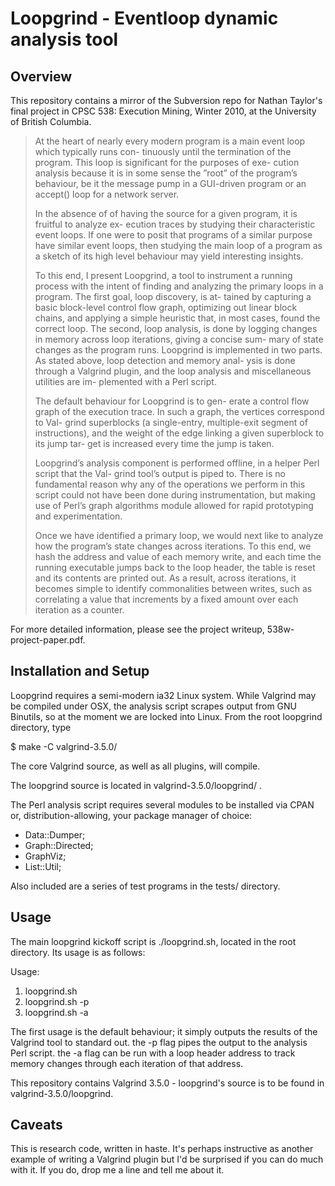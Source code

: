 Loopgrind - Eventloop dynamic analysis tool 
=========

Overview
---------

This repository contains a mirror of the Subversion repo for Nathan Taylor's final project in CPSC 538: Execution Mining, Winter 2010, at the University of British Columbia.

>At the heart of nearly every modern program is a main event loop which typically runs con- tinuously until the termination of the program. This loop is significant for the purposes of exe- cution analysis because it is in some sense the ”root” of the program’s behaviour, be it the message pump in a GUI-driven program or an accept() loop for a network server.
>
>In the absence of of having the source for a given program, it is fruitful to analyze ex- ecution traces by studying their characteristic event loops. If one were to posit that programs of a similar purpose have similar event loops, then studying the main loop of a program as a sketch of its high level behaviour may yield interesting insights.
>
>To this end, I present Loopgrind, a tool to instrument a running process with the intent of finding and analyzing the primary loops in a program. The first goal, loop discovery, is at- tained by capturing a basic block-level control flow graph, optimizing out linear block chains, and applying a simple heuristic that, in most cases, found the correct loop. The second, loop analysis, is done by logging changes in memory across loop iterations, giving a concise sum- mary of state changes as the program runs.  Loopgrind is implemented in two parts. As stated above, loop detection and memory anal- ysis is done through a Valgrind plugin, and the loop analysis and miscellaneous utilities are im- plemented with a Perl script.
>
>The default behaviour for Loopgrind is to gen- erate a control flow graph of the execution trace. In such a graph, the vertices correspond to Val- grind superblocks (a single-entry, multiple-exit segment of instructions), and the weight of the edge linking a given superblock to its jump tar- get is increased every time the jump is taken.
>
>Loopgrind’s analysis component is performed offline, in a helper Perl script that the Val- grind tool’s output is piped to. There is no fundamental reason why any of the operations we perform in this script could not have been done during instrumentation, but making use of Perl’s graph algorithms module allowed for rapid prototyping and experimentation.
>
>Once we have identified a primary loop, we would next like to analyze how the program’s state changes across iterations. To this end, we hash the address and value of each memory write, and each time the running executable jumps back to the loop header, the table is reset and its contents are printed out. As a result, across iterations, it becomes simple to identify commonalities between writes, such as correlating a value that increments by a fixed amount over each iteration as a counter.

For more detailed information, please see the project writeup, 538w-project-paper.pdf.

Installation and Setup
----------

Loopgrind requires a semi-modern ia32 Linux system.  While Valgrind
may be compiled under OSX, the analysis script scrapes output
from GNU Binutils, so at the moment we are locked into Linux.
From the root loopgrind directory, type

 $ make -C valgrind-3.5.0/

The core Valgrind source, as well as all plugins, will compile.

The loopgrind source is located in valgrind-3.5.0/loopgrind/ .

The Perl analysis script requires several modules to be installed
via CPAN or, distribution-allowing, your package manager of choice:

   - Data::Dumper;
   - Graph::Directed;
   - GraphViz;
   - List::Util;
   
Also included are a series of test programs in the tests/ directory.

Usage
-------

The main loopgrind kickoff script is ./loopgrind.sh, located in the
root directory.  Its usage is as follows:

Usage: 

1. loopgrind.sh <program path>
2. loopgrind.sh -p <program path>
3. loopgrind.sh -a <loop address> <program path>

The first usage is the default behaviour; it simply outputs the results of the
Valgrind tool to standard out.  the -p flag pipes the output to the 
analysis Perl script.  the -a <addr> flag can be run with a loop header
address to track memory changes through each iteration of that address.

This repository contains Valgrind 3.5.0 - loopgrind's source is to be found in valgrind-3.5.0/loopgrind.

Caveats
-------

This is research code, written in haste.  It's perhaps instructive as another example of writing a Valgrind plugin but I'd be surprised if you can do much with it.  If you do, drop me a line and tell me about it.
